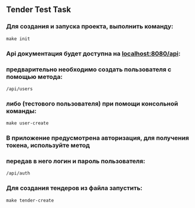 ## Tender Test Task


### Для создания и запуска проекта, выполнить команду:
``` make init ```

### Api документация будет доступна на [localhost:8080/api](http://localhost:8080/api):

### предварительно необходимо создать пользователя с помощью метода:

``` /api/users ```

### либо (тестового пользователя) при помощи консольной команды:
``` make user-create ```


### В приложение предусмотрена авторизация, для получения токена, используйте метод
### передав в него логин и пароль пользователя:

``` /api/auth ```

### Для создания тендеров из файла запустить:
``` make tender-create ```